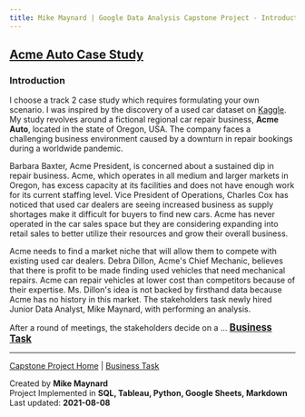 ```yaml
---
title: Mike Maynard | Google Data Analysis Capstone Project - Introduction
---
```

## [Acme Auto Case Study](/capstone/)

### Introduction

I choose a track 2 case study which requires formulating your own scenario. I was inspired by the discovery of a used car dataset on [Kaggle](https://www.kaggle.com/austinreese/craigslist-carstrucks-data). My study revolves around a fictional regional car repair business, **Acme Auto**, located in the state of Oregon, USA.  The company faces a challenging business environment caused by a downturn in repair bookings during a worldwide pandemic.

Barbara Baxter, Acme President, is concerned about a sustained dip in repair business. Acme, which operates in all medium and larger markets in Oregon, has excess capacity at its facilities and does not have enough work for its current staffing level. Vice President of Operations, Charles Cox has noticed that used car dealers are seeing increased business as supply shortages make it difficult for buyers to find new cars.  Acme has never operated in the car sales space but they are considering expanding into retail sales to better utilize their resources and grow their overall business.  

Acme needs to find a market niche that will allow them to compete with existing used car dealers. Debra Dillon, Acme's Chief Mechanic, believes that there is profit to be made finding used vehicles that need mechanical repairs. Acme can repair vehicles at lower cost than competitors because of their expertise.  Ms. Dillon's idea is not backed by firsthand data because Acme has no history in this market.  The stakeholders task newly hired Junior Data Analyst, Mike Maynard, with performing an analysis.

After a round of meetings, the stakeholders decide on a ... <BIG> **[Business Task](task.html)** </BIG>







---
[Capstone Project Home](./) | [Business Task](task.html)

Created by **Mike Maynard**<BR>
Project Implemented in **SQL, Tableau, Python, Google Sheets, Markdown**<BR>
Last updated:  **2021-08-08**
